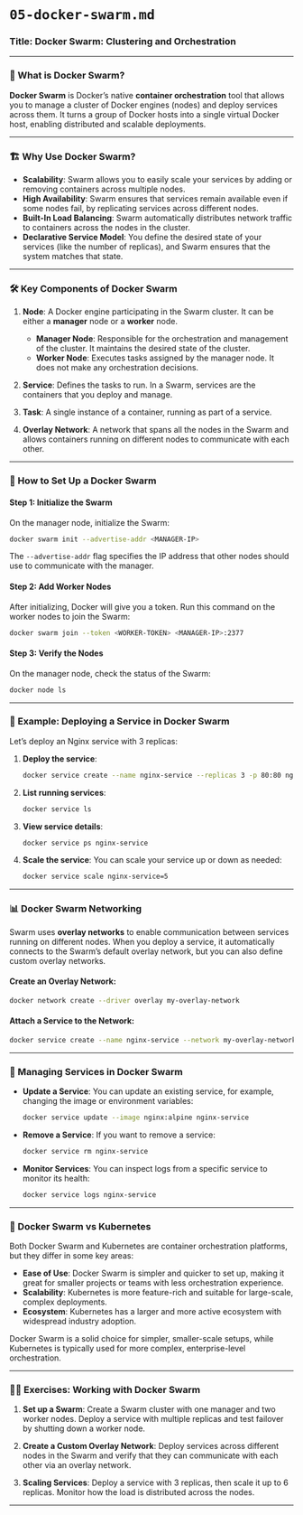 

# `05-docker-swarm.md`

### Title: **Docker Swarm: Clustering and Orchestration**

---

### 🐝 What is Docker Swarm?

**Docker Swarm** is Docker’s native **container orchestration** tool that allows you to manage a cluster of Docker engines (nodes) and deploy services across them. It turns a group of Docker hosts into a single virtual Docker host, enabling distributed and scalable deployments.

---

### 🏗️ Why Use Docker Swarm?

- **Scalability**: Swarm allows you to easily scale your services by adding or removing containers across multiple nodes.
- **High Availability**: Swarm ensures that services remain available even if some nodes fail, by replicating services across different nodes.
- **Built-In Load Balancing**: Swarm automatically distributes network traffic to containers across the nodes in the cluster.
- **Declarative Service Model**: You define the desired state of your services (like the number of replicas), and Swarm ensures that the system matches that state.

---

### 🛠 Key Components of Docker Swarm

1. **Node**: A Docker engine participating in the Swarm cluster. It can be either a **manager** node or a **worker** node.
   - **Manager Node**: Responsible for the orchestration and management of the cluster. It maintains the desired state of the cluster.
   - **Worker Node**: Executes tasks assigned by the manager node. It does not make any orchestration decisions.
   
2. **Service**: Defines the tasks to run. In a Swarm, services are the containers that you deploy and manage.
   
3. **Task**: A single instance of a container, running as part of a service.
   
4. **Overlay Network**: A network that spans all the nodes in the Swarm and allows containers running on different nodes to communicate with each other.

---

### 🔌 How to Set Up a Docker Swarm

#### Step 1: Initialize the Swarm
On the manager node, initialize the Swarm:
```bash
docker swarm init --advertise-addr <MANAGER-IP>
```
The `--advertise-addr` flag specifies the IP address that other nodes should use to communicate with the manager.

#### Step 2: Add Worker Nodes
After initializing, Docker will give you a token. Run this command on the worker nodes to join the Swarm:
```bash
docker swarm join --token <WORKER-TOKEN> <MANAGER-IP>:2377
```

#### Step 3: Verify the Nodes
On the manager node, check the status of the Swarm:
```bash
docker node ls
```

---

### 📜 Example: Deploying a Service in Docker Swarm

Let’s deploy an Nginx service with 3 replicas:

1. **Deploy the service**:
   ```bash
   docker service create --name nginx-service --replicas 3 -p 80:80 nginx
   ```

2. **List running services**:
   ```bash
   docker service ls
   ```

3. **View service details**:
   ```bash
   docker service ps nginx-service
   ```

4. **Scale the service**:
   You can scale your service up or down as needed:
   ```bash
   docker service scale nginx-service=5
   ```

---

### 📊 Docker Swarm Networking

Swarm uses **overlay networks** to enable communication between services running on different nodes. When you deploy a service, it automatically connects to the Swarm’s default overlay network, but you can also define custom overlay networks.

#### Create an Overlay Network:
```bash
docker network create --driver overlay my-overlay-network
```

#### Attach a Service to the Network:
```bash
docker service create --name nginx-service --network my-overlay-network nginx
```

---

### 🤖 Managing Services in Docker Swarm

- **Update a Service**: You can update an existing service, for example, changing the image or environment variables:
   ```bash
   docker service update --image nginx:alpine nginx-service
   ```

- **Remove a Service**: If you want to remove a service:
   ```bash
   docker service rm nginx-service
   ```

- **Monitor Services**: You can inspect logs from a specific service to monitor its health:
   ```bash
   docker service logs nginx-service
   ```

---

### 🧠 Docker Swarm vs Kubernetes

Both Docker Swarm and Kubernetes are container orchestration platforms, but they differ in some key areas:

- **Ease of Use**: Docker Swarm is simpler and quicker to set up, making it great for smaller projects or teams with less orchestration experience.
- **Scalability**: Kubernetes is more feature-rich and suitable for large-scale, complex deployments.
- **Ecosystem**: Kubernetes has a larger and more active ecosystem with widespread industry adoption.
  
Docker Swarm is a solid choice for simpler, smaller-scale setups, while Kubernetes is typically used for more complex, enterprise-level orchestration.

---

### 🧑‍💻 Exercises: Working with Docker Swarm

1. **Set up a Swarm**: Create a Swarm cluster with one manager and two worker nodes. Deploy a service with multiple replicas and test failover by shutting down a worker node.
   
2. **Create a Custom Overlay Network**: Deploy services across different nodes in the Swarm and verify that they can communicate with each other via an overlay network.

3. **Scaling Services**: Deploy a service with 3 replicas, then scale it up to 6 replicas. Monitor how the load is distributed across the nodes.

---

